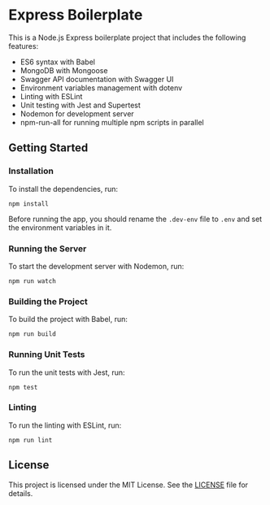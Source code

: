# Express Boilerplate

This is a Node.js Express boilerplate project that includes the following features:
- ES6 syntax with Babel
- MongoDB with Mongoose
- Swagger API documentation with Swagger UI
- Environment variables management with dotenv
- Linting with ESLint
- Unit testing with Jest and Supertest
- Nodemon for development server
- npm-run-all for running multiple npm scripts in parallel

## Getting Started

### Installation

To install the dependencies, run:

```
npm install
```

Before running the app, you should rename the `.dev-env` file to `.env` and set the environment variables in it.

### Running the Server

To start the development server with Nodemon, run:

```
npm run watch
```

### Building the Project

To build the project with Babel, run:

```
npm run build
```

### Running Unit Tests

To run the unit tests with Jest, run:

```
npm test
```

### Linting

To run the linting with ESLint, run:

```
npm run lint
```

## License

This project is licensed under the MIT License. See the [LICENSE](LICENSE) file for details.